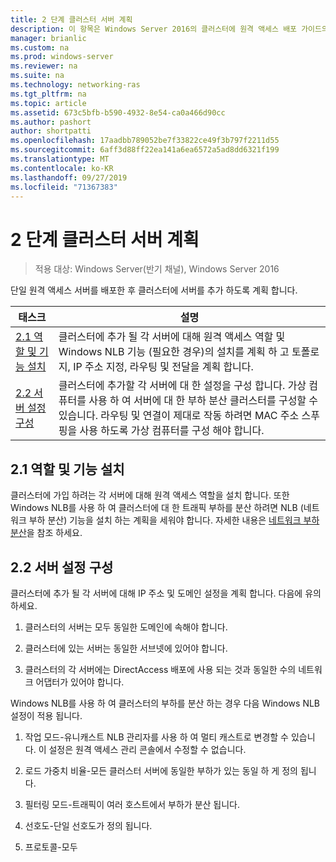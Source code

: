 ```yaml
---
title: 2 단계 클러스터 서버 계획
description: 이 항목은 Windows Server 2016의 클러스터에 원격 액세스 배포 가이드의 일부입니다.
manager: brianlic
ms.custom: na
ms.prod: windows-server
ms.reviewer: na
ms.suite: na
ms.technology: networking-ras
ms.tgt_pltfrm: na
ms.topic: article
ms.assetid: 673c5bfb-b590-4932-8e54-ca0a466d90cc
ms.author: pashort
author: shortpatti
ms.openlocfilehash: 17aadbb789052be7f33822ce49f3b797f2211d55
ms.sourcegitcommit: 6aff3d88ff22ea141a6ea6572a5ad8dd6321f199
ms.translationtype: MT
ms.contentlocale: ko-KR
ms.lasthandoff: 09/27/2019
ms.locfileid: "71367383"
---
```

# <a name="step-2-plan-cluster-servers"></a>2 단계 클러스터 서버 계획

>적용 대상: Windows Server(반기 채널), Windows Server 2016

단일 원격 액세스 서버를 배포한 후 클러스터에 서버를 추가 하도록 계획 합니다.  
  
|태스크|설명|  
|----|--------|  
|[2.1 역할 및 기능 설치](#BKMK_Install)|클러스터에 추가 될 각 서버에 대해 원격 액세스 역할 및 Windows NLB 기능 (필요한 경우)의 설치를 계획 하 고 토폴로지, IP 주소 지정, 라우팅 및 전달을 계획 합니다.|  
|[2.2 서버 설정 구성](#BKMK_Config)|클러스터에 추가할 각 서버에 대 한 설정을 구성 합니다. 가상 컴퓨터를 사용 하 여 서버에 대 한 부하 분산 클러스터를 구성할 수 있습니다. 라우팅 및 연결이 제대로 작동 하려면 MAC 주소 스푸핑을 사용 하도록 가상 컴퓨터를 구성 해야 합니다.|  
  
## <a name="BKMK_Install"></a>2.1 역할 및 기능 설치  
클러스터에 가입 하려는 각 서버에 대해 원격 액세스 역할을 설치 합니다. 또한 Windows NLB를 사용 하 여 클러스터에 대 한 트래픽 부하를 분산 하려면 NLB (네트워크 부하 분산) 기능을 설치 하는 계획을 세워야 합니다. 자세한 내용은 [네트워크 부하 분산](https://technet.microsoft.com/windows-server-docs/networking/technologies/network-load-balancing)을 참조 하세요.  
  
## <a name="BKMK_Config"></a>2.2 서버 설정 구성  
클러스터에 추가 될 각 서버에 대해 IP 주소 및 도메인 설정을 계획 합니다. 다음에 유의하세요.  
  
1.  클러스터의 서버는 모두 동일한 도메인에 속해야 합니다.  
  
2.  클러스터에 있는 서버는 동일한 서브넷에 있어야 합니다.  
  
3.  클러스터의 각 서버에는 DirectAccess 배포에 사용 되는 것과 동일한 수의 네트워크 어댑터가 있어야 합니다.  
  
Windows NLB를 사용 하 여 클러스터의 부하를 분산 하는 경우 다음 Windows NLB 설정이 적용 됩니다.  
  
1.  작업 모드-유니캐스트 NLB 관리자를 사용 하 여 멀티 캐스트로 변경할 수 있습니다. 이 설정은 원격 액세스 관리 콘솔에서 수정할 수 없습니다.  
  
2.  로드 가중치 비율-모든 클러스터 서버에 동일한 부하가 있는 동일 하 게 정의 됩니다.  
  
3.  필터링 모드-트래픽이 여러 호스트에서 부하가 분산 됩니다.  
  
4.  선호도-단일 선호도가 정의 됩니다.  
  
5.  프로토콜-모두  

